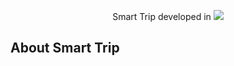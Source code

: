 <p align="center">Smart Trip developed in <img src="https://laravel.com/assets/img/components/logo-laravel.svg"></p>


## About Smart Trip